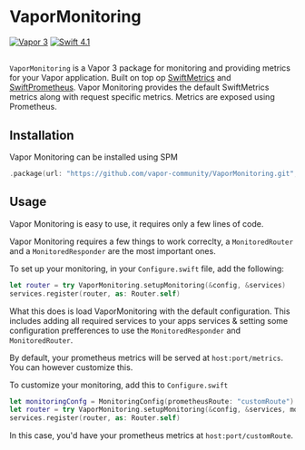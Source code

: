 # VaporMonitoring
[![Vapor 3](https://img.shields.io/badge/vapor-3.0-blue.svg?style=flat)](https://vapor.codes)
[![Swift 4.1](https://img.shields.io/badge/swift-4.2-orange.svg?style=flat)](http://swift.org)

##

`VaporMonitoring` is a Vapor 3 package for monitoring and providing metrics for your Vapor application. Built on top op [SwiftMetrics](https://github.com/RuntimeTools/SwiftMetrics) and [SwiftPrometheus](https://github.com/MrLotU/SwiftPrometheus). Vapor Monitoring provides the default SwiftMetrics metrics along with request specific metrics. Metrics are exposed using Prometheus. 

## Installation
Vapor Monitoring can be installed using SPM
```swift
.package(url: "https://github.com/vapor-community/VaporMonitoring.git", from: "2.0.0")
```

## Usage
Vapor Monitoring is easy to use, it requires only a few lines of code.

Vapor Monitoring requires a few things to work correclty, a `MonitoredRouter` and a `MonitoredResponder` are the most important ones.

To set up your monitoring, in your `Configure.swift` file, add the following: 
```swift
let router = try VaporMonitoring.setupMonitoring(&config, &services)
services.register(router, as: Router.self)
```

What this does is load VaporMonitoring with the default configuration. This includes adding all required services to your apps services & setting some configuration prefferences to use the `MonitoredResponder` and `MonitoredRouter`.

By default, your prometheus metrics will be served at `host:port/metrics`. You can however customize this.

To customize your monitoring, add this to `Configure.swift`
```swift
let monitoringConfg = MonitoringConfig(prometheusRoute: "customRoute")
let router = try VaporMonitoring.setupMonitoring(&config, &services, monitoringConfg)
services.register(router, as: Router.self)
```
In this case, you'd have your prometheus metrics at `host:port/customRoute`.
